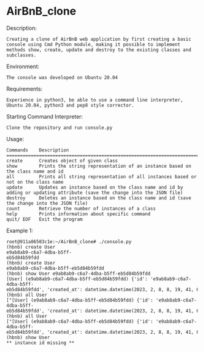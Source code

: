 # AirBnB_clone

Description:

	Creating a clone of AirBnB web application by first creating a basic console using Cmd Python module, making it possible to implement methods show, create, update and destroy to the existing classes and subclasses.


Environment:

	The console was developed on Ubuntu 20.04


Requirements:

	Experience in python3, be able to use a command line interpreter, Ubuntu 20.04, python3 and pep8 style corrector.


Starting Command Interpreter:

	Clone the repository and run console.py


Usage:

	Commands 	Description
	=======================================================================
	create 		Creates object of given class
	show 		Prints the string representation of an instance based on the class name and id
	all 		Prints all string representation of all instances based or not on the class name
	update 		Updates an instance based on the class name and id by adding or updating attribute (save the change into the JSON file)
	destroy 	Deletes an instance based on the class name and id (save the change into the JSON file)
	count 		Retrieve the number of instances of a class
	help 		Prints information about specific command
	quit/ EOF 	Exit the program


Example 1:

	root@911a86503c1e:~/AirBnB_clone# ./console.py
	(hbnb) create User                                                
	e9ab8ab9-c6a7-4dba-b5ff-eb5d84b59fdd                                                        
	(hbnb) create User                                                          
	e9ab8ab9-c6a7-4dba-b5ff-eb5d84b59fdd
	(hbnb) show User e9ab8ab9-c6a7-4dba-b5ff-eb5d84b59fdd
	[User] (e9ab8ab9-c6a7-4dba-b5ff-eb5d84b59fdd) {'id': 'e9ab8ab9-c6a7-4dba-b5ff-eb5d84b59fdd', 'created_at': datetime.datetime(2023, 2, 8, 8, 19, 41, 642322), 'updated_at': datetime.datetime(2023, 2, 8, 8, 19, 41, 642370)}
	(hbnb) all User
	["[User] (e9ab8ab9-c6a7-4dba-b5ff-eb5d84b59fdd) {'id': 'e9ab8ab9-c6a7-4dba-b5ff-eb5d84b59fdd', 'created_at': datetime.datetime(2023, 2, 8, 8, 19, 41, 642322), 'updated_at': datetime.datetime(2023, 2, 8, 8, 19, 41, 642370)}"]
	(hbnb) all User
	["[User] (e9ab8ab9-c6a7-4dba-b5ff-eb5d84b59fdd) {'id': 'e9ab8ab9-c6a7-4dba-b5ff-eb5d84b59fdd', 'created_at': datetime.datetime(2023, 2, 8, 8, 19, 41, 642322), 'updated_at': datetime.datetime(2023, 2, 8, 8, 19, 41, 642370)}"]
	(hbnb) show User
	** instance id missing **
